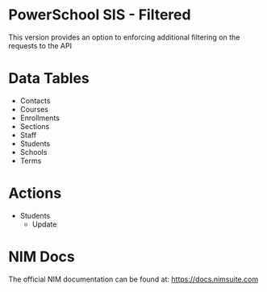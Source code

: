 # PowerSchool SIS - Filtered
This version provides an option to enforcing additional filtering on the requests to the API

# Data Tables
- Contacts
- Courses
- Enrollments
- Sections
- Staff
- Students
- Schools
- Terms


# Actions
- Students
    - Update


# NIM Docs
The official NIM documentation can be found at: https://docs.nimsuite.com
